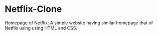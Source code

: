 # Netflix-Clone
Homepage of Netflix:
A simple website having similar homepage
that of Netflix using using HTML and
CSS.
